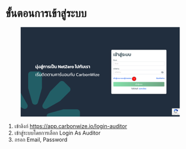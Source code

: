 # ขั้นตอนการเข้าสู่ระบบ

<figure><img src="../.gitbook/assets/image (3) (1) (1) (1).png" alt=""><figcaption></figcaption></figure>

1. เข้าลิงก์ https://app.carbonwize.io/login-auditor
2. เข้าสู่ระบบโดยการเลือก Login As Auditor
3. กรอก Email, Password
